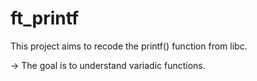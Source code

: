 # ft_printf


This project aims to recode the printf() function from libc.

-> The goal is to understand variadic functions.
